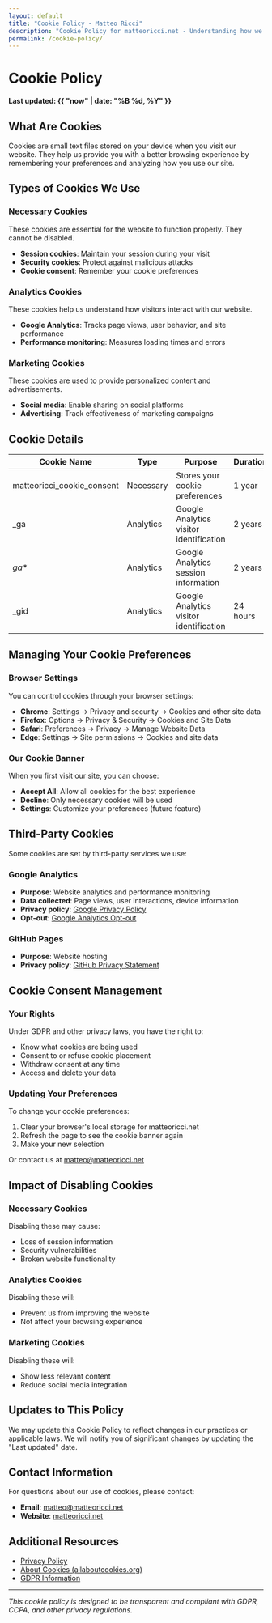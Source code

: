 ```yaml
---
layout: default
title: "Cookie Policy - Matteo Ricci"
description: "Cookie Policy for matteoricci.net - Understanding how we use cookies and tracking technologies"
permalink: /cookie-policy/
---
```


# Cookie Policy

**Last updated: {{ "now" | date: "%B %d, %Y" }}**

## What Are Cookies

Cookies are small text files stored on your device when you visit our website. They help us provide you with a better browsing experience by remembering your preferences and analyzing how you use our site.

## Types of Cookies We Use

### Necessary Cookies
These cookies are essential for the website to function properly. They cannot be disabled.

- **Session cookies**: Maintain your session during your visit
- **Security cookies**: Protect against malicious attacks
- **Cookie consent**: Remember your cookie preferences

### Analytics Cookies
These cookies help us understand how visitors interact with our website.

- **Google Analytics**: Tracks page views, user behavior, and site performance
- **Performance monitoring**: Measures loading times and errors

### Marketing Cookies
These cookies are used to provide personalized content and advertisements.

- **Social media**: Enable sharing on social platforms
- **Advertising**: Track effectiveness of marketing campaigns

## Cookie Details

| Cookie Name | Type | Purpose | Duration |
|-------------|------|---------|----------|
| matteoricci_cookie_consent | Necessary | Stores your cookie preferences | 1 year |
| _ga | Analytics | Google Analytics visitor identification | 2 years |
| _ga_* | Analytics | Google Analytics session information | 2 years |
| _gid | Analytics | Google Analytics visitor identification | 24 hours |

## Managing Your Cookie Preferences

### Browser Settings
You can control cookies through your browser settings:

- **Chrome**: Settings → Privacy and security → Cookies and other site data
- **Firefox**: Options → Privacy & Security → Cookies and Site Data
- **Safari**: Preferences → Privacy → Manage Website Data
- **Edge**: Settings → Site permissions → Cookies and site data

### Our Cookie Banner
When you first visit our site, you can choose:

- **Accept All**: Allow all cookies for the best experience
- **Decline**: Only necessary cookies will be used
- **Settings**: Customize your preferences (future feature)

## Third-Party Cookies

Some cookies are set by third-party services we use:

### Google Analytics
- **Purpose**: Website analytics and performance monitoring
- **Data collected**: Page views, user interactions, device information
- **Privacy policy**: [Google Privacy Policy](https://policies.google.com/privacy)
- **Opt-out**: [Google Analytics Opt-out](https://tools.google.com/dlpage/gaoptout)

### GitHub Pages
- **Purpose**: Website hosting
- **Privacy policy**: [GitHub Privacy Statement](https://docs.github.com/en/site-policy/privacy-policies/github-privacy-statement)

## Cookie Consent Management

### Your Rights
Under GDPR and other privacy laws, you have the right to:

- Know what cookies are being used
- Consent to or refuse cookie placement
- Withdraw consent at any time
- Access and delete your data

### Updating Your Preferences
To change your cookie preferences:

1. Clear your browser's local storage for matteoricci.net
2. Refresh the page to see the cookie banner again
3. Make your new selection

Or contact us at [matteo@matteoricci.net](mailto:matteo@matteoricci.net)

## Impact of Disabling Cookies

### Necessary Cookies
Disabling these may cause:
- Loss of session information
- Security vulnerabilities
- Broken website functionality

### Analytics Cookies
Disabling these will:
- Prevent us from improving the website
- Not affect your browsing experience

### Marketing Cookies
Disabling these will:
- Show less relevant content
- Reduce social media integration

## Updates to This Policy

We may update this Cookie Policy to reflect changes in our practices or applicable laws. We will notify you of significant changes by updating the "Last updated" date.

## Contact Information

For questions about our use of cookies, please contact:

- **Email**: [matteo@matteoricci.net](mailto:matteo@matteoricci.net)
- **Website**: [matteoricci.net](https://matteoricci.net)

## Additional Resources

- [Privacy Policy](/privacy-policy)
- [About Cookies (allaboutcookies.org)](https://www.allaboutcookies.org/)
- [GDPR Information](https://gdpr.eu/)

---

*This cookie policy is designed to be transparent and compliant with GDPR, CCPA, and other privacy regulations.*
